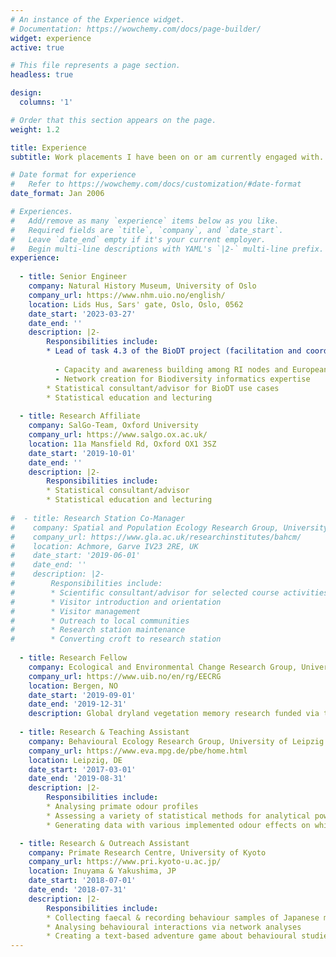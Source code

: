 ```yaml
---
# An instance of the Experience widget.
# Documentation: https://wowchemy.com/docs/page-builder/
widget: experience
active: true

# This file represents a page section.
headless: true

design:
  columns: '1'

# Order that this section appears on the page.
weight: 1.2

title: Experience
subtitle: Work placements I have been on or am currently engaged with. You will find a more all-encompassing overview of my qualifications and experiences on my <a href="https://htmlpreview.github.io/?https://github.com/ErikKusch/Homepage/blob/master/static/media/CV_ErikKusch.html" target="_blank">CV</a>.

# Date format for experience
#   Refer to https://wowchemy.com/docs/customization/#date-format
date_format: Jan 2006

# Experiences.
#   Add/remove as many `experience` items below as you like.
#   Required fields are `title`, `company`, and `date_start`.
#   Leave `date_end` empty if it's your current employer.
#   Begin multi-line descriptions with YAML's `|2-` multi-line prefix.
experience:
  
  - title: Senior Engineer
    company: Natural History Museum, University of Oslo
    company_url: https://www.nhm.uio.no/english/
    location: Lids Hus, Sars' gate, Oslo, Oslo, 0562
    date_start: '2023-03-27'
    date_end: ''
    description: |2-
        Responsibilities include:
        * Lead of task 4.3 of the BioDT project (facilitation and coordination of collaboration between European Rsearch Infrastructure nodes):  
          
          - Capacity and awareness building among RI nodes and European data publishers to deliver the new data streams
          - Network creation for Biodiversity informatics expertise
        * Statistical consultant/advisor for BioDT use cases
        * Statistical education and lecturing
        
  - title: Research Affiliate 
    company: SalGo-Team, Oxford University
    company_url: https://www.salgo.ox.ac.uk/
    location: 11a Mansfield Rd, Oxford OX1 3SZ
    date_start: '2019-10-01'
    date_end: ''
    description: |2-
        Responsibilities include:
        * Statistical consultant/advisor
        * Statistical education and lecturing
        
#  - title: Research Station Co-Manager
#    company: Spatial and Population Ecology Research Group, University of Glasgow
#    company_url: https://www.gla.ac.uk/researchinstitutes/bahcm/
#    location: Achmore, Garve IV23 2RE, UK
#    date_start: '2019-06-01'
#    date_end: ''
#    description: |2-
#        Responsibilities include:
#        * Scientific consultant/advisor for selected course activities on-sight
#        * Visitor introduction and orientation
#        * Visitor management
#        * Outreach to local communities
#        * Research station maintenance
#        * Converting croft to research station
        
  - title: Research Fellow
    company: Ecological and Environmental Change Research Group, University of Bergen
    company_url: https://www.uib.no/en/rg/EECRG
    location: Bergen, NO
    date_start: '2019-09-01'
    date_end: '2019-12-31'
    description: Global dryland vegetation memory research funded via the Fast-Track-Initiative programme (see [Honours & Awards](#accomplishments)).
    
  - title: Research & Teaching Assistant
    company: Behavioural Ecology Research Group, University of Leipzig
    company_url: https://www.eva.mpg.de/pbe/home.html
    location: Leipzig, DE
    date_start: '2017-03-01'
    date_end: '2019-08-31'
    description: |2-
        Responsibilities include:
        * Analysing primate odour profiles
        * Assessing a variety of statistical methods for analytical power in identifying odour effects
        * Generating data with various implemented odour effects on which to test the methods

  - title: Research & Outreach Assistant
    company: Primate Research Centre, University of Kyoto
    company_url: https://www.pri.kyoto-u.ac.jp/
    location: Inuyama & Yakushima, JP
    date_start: '2018-07-01'
    date_end: '2018-07-31'
    description: |2-
        Responsibilities include:
        * Collecting faecal & recording behaviour samples of Japanese macaques
        * Analysing behavioural interactions via network analyses
        * Creating a text-based adventure game about behavioural studies
---
```

